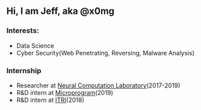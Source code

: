 ## Hi, I am Jeff, aka @x0mg
### Interests:
- Data Science
- Cyber Security(Web Penetrating, Reversing, Malware Analysis)
### Internship
- Researcher at [Neural Computation Laboratory](https://nckunclab.wixsite.com/neuralcomputationlab)(2017-2019)
- R&D intern at [Microprogram](https://www.program.com.tw/)(2019)
- R&D intern at [ITRI](https://www.itri.org.tw/)(2018)


